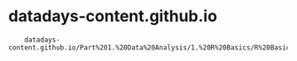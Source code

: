 # datadays-content.github.io


        datadays-content.github.io/Part%201.%20Data%20Analysis/1.%20R%20Basics/R%20Basics.html
            
